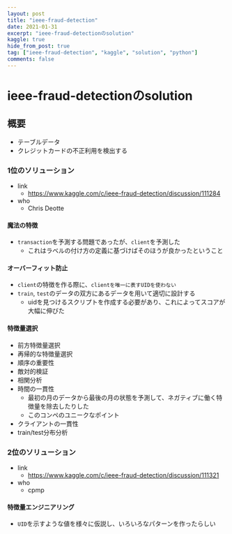 ```yaml
---
layout: post
title: "ieee-fraud-detection"
date: 2021-01-31
excerpt: "ieee-fraud-detectionのsolution"
kaggle: true
hide_from_post: true
tag: ["ieee-fraud-detection", "kaggle", "solution", "python"]
comments: false
---
```


# ieee-fraud-detectionのsolution

## 概要
 - テーブルデータ
 - クレジットカードの不正利用を検出する

### 1位のソリューション
 - link
   - https://www.kaggle.com/c/ieee-fraud-detection/discussion/111284
 - who
   - Chris Deotte

#### 魔法の特徴
 - `transaction`を予測する問題であったが、`client`を予測した
   - これはラベルの付け方の定義に基づけばそのほうが良かったということ

#### オーバーフィット防止
 - `client`の特徴を作る際に、`clientを唯一に表すUIDを使わない`
 - `train`, `test`のデータの双方にあるデータを用いて適切に設計する
   - uidを見つけるスクリプトを作成する必要があり、これによってスコアが大幅に伸びた

#### 特徴量選択
 - 前方特徴量選択
 - 再帰的な特徴量選択
 - 順序の重要性
 - 敵対的検証
 - 相関分析
 - 時間の一貫性
   - 最初の月のデータから最後の月の状態を予測して、ネガティブに働く特徴量を除去したりした
   - このコンペのユニークなポイント
 - クライアントの一貫性
 - train/test分布分析


### 2位のソリューション
 - link
   - https://www.kaggle.com/c/ieee-fraud-detection/discussion/111321
 - who 
   - cpmp

#### 特徴量エンジニアリング
 - `UID`を示すような値を様々に仮説し、いろいろなパターンを作ったらしい

